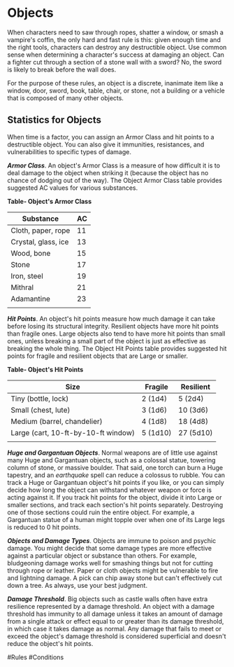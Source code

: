 # Objects

When characters need to saw through ropes, shatter a window, or smash a vampire's coffin, the only hard and fast rule is this: given enough time and the right tools, characters can destroy any destructible object. Use common sense when determining a character's success at damaging an object. Can a fighter cut through a section of a stone wall with a sword? No, the sword is likely to break before the wall does.

For the purpose of these rules, an object is a discrete, inanimate item like a window, door, sword, book, table, chair, or stone, not a building or a vehicle that is composed of many other objects.

## Statistics for Objects

When time is a factor, you can assign an Armor Class and hit points to a destructible object. You can also give it immunities, resistances, and vulnerabilities to specific types of damage.

***Armor Class***. An object's Armor Class is a measure of how difficult it is to deal damage to the object when striking it (because the object has no chance of dodging out of the way). The Object Armor Class table provides suggested AC values for various substances.

**Table- Object's Armor Class**

| Substance           | AC |
|---------------------|----|
| Cloth, paper, rope  | 11 |
| Crystal, glass, ice | 13 |
| Wood, bone          | 15 |
| Stone               | 17 |
| Iron, steel         | 19 |
| Mithral             | 21 |
| Adamantine          | 23 |
|                     |    |

***Hit Points***. An object's hit points measure how much damage it can take before losing its structural integrity. Resilient objects have more hit points than fragile ones. Large objects also tend to have more hit points than small ones, unless breaking a small part of the object is just as effective as breaking the whole thing. The Object Hit Points table provides suggested hit points for fragile and resilient objects that are Large or smaller.

**Table- Object's Hit Points**

| Size                                | Fragile  | Resilient |
|-------------------------------------|----------|-----------|
| Tiny (bottle, lock)                 | 2 (1d4)  | 5 (2d4)   |
| Small (chest, lute)                 | 3 (1d6)  | 10 (3d6)  |
| Medium (barrel, chandelier)         | 4 (1d8)  | 18 (4d8)  |
| Large (cart, 10-ft-by-10-ft window) | 5 (1d10) | 27 (5d10) |
|                                     |          |           |

***Huge and Gargantuan Objects***. Normal weapons are of little use against many Huge and Gargantuan objects, such as a colossal statue, towering column of stone, or massive boulder. That said, one torch can burn a Huge tapestry, and an *earthquake* spell can reduce a colossus to rubble. You can track a Huge or Gargantuan object's hit points if you like, or you can simply decide how long the object can withstand whatever weapon or force is acting against it. If you track hit points for the object, divide it into Large or smaller sections, and track each section's hit points separately. Destroying one of those sections could ruin the entire object. For example, a Gargantuan statue of a human might topple over when one of its Large legs is reduced to 0 hit points.

***Objects and Damage Types***. Objects are immune to poison and psychic damage. You might decide that some damage types are more effective against a particular object or substance than others. For example, bludgeoning damage works well for smashing things but not for cutting through rope or leather. Paper or cloth objects might be vulnerable to fire and lightning damage. A pick can chip away stone but can't effectively cut down a tree. As always, use your best judgment.

***Damage Threshold***. Big objects such as castle walls often have extra resilience represented by a damage threshold. An object with a damage threshold has immunity to all damage unless it takes an amount of damage from a single attack or effect equal to or greater than its damage threshold, in which case it takes damage as normal. Any damage that fails to meet or exceed the object's damage threshold is considered superficial and doesn't reduce the object's hit points.

#Rules #Conditions